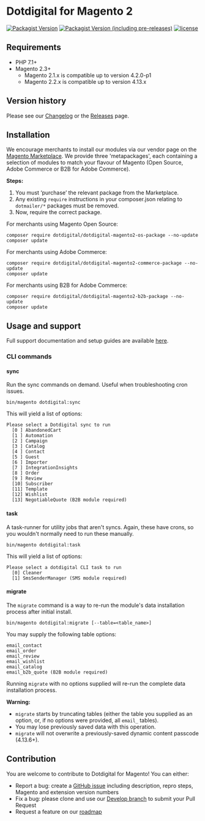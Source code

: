 # Dotdigital for Magento 2
[![Packagist Version](https://img.shields.io/packagist/v/dotdigital/dotdigital-magento2-extension?color=green&label=stable)](https://github.com/dotmailer/dotmailer-magento2-extension/releases)
[![Packagist Version (including pre-releases)](https://img.shields.io/packagist/v/dotdigital/dotdigital-magento2-extension?color=blue&include_prereleases&label=feature)](https://github.com/dotmailer/dotmailer-magento2-extension/releases)
[![license](https://img.shields.io/github/license/mashape/apistatus.svg)](LICENSE.md)

## Requirements
- PHP 7.1+
- Magento 2.3+ 
    - Magento 2.1.x is compatible up to version 4.2.0-p1
    - Magento 2.2.x is compatible up to version 4.13.x

## Version history
Please see our [Changelog](CHANGELOG.md) or the [Releases](https://github.com/dotmailer/dotmailer-magento2-extension/releases) page.

## Installation
We encourage merchants to install our modules via our vendor page on the [Magento Marketplace](https://marketplace.magento.com/partner/dotdigitalLtd). We provide three 'metapackages', each containing a selection of modules to match your flavour of Magento (Open Source, Adobe Commerce or B2B for Adobe Commerce). 

**Steps:**
1. You must ‘purchase’ the relevant package from the Marketplace.
2. Any existing `require` instructions in your composer.json relating to `dotmailer/*` packages must be removed.
3. Now, require the correct package.

For merchants using Magento Open Source:
```
composer require dotdigital/dotdigital-magento2-os-package --no-update
composer update
```
For merchants using Adobe Commerce:
```
composer require dotdigital/dotdigital-magento2-commerce-package --no-update
composer update
```
For merchants using B2B for Adobe Commerce:
```
composer require dotdigital/dotdigital-magento2-b2b-package --no-update
composer update
```

## Usage and support
Full support documentation and setup guides are available [here](https://support.dotdigital.com/hc/en-gb/sections/360000722900-Engagement-Cloud-for-Magento-2).

### CLI commands
#### sync
Run the sync commands on demand. Useful when troubleshooting cron issues.
```
bin/magento dotdigital:sync
```
This will yield a list of options:
```
Please select a Dotdigital sync to run
  [0 ] AbandonedCart
  [1 ] Automation
  [2 ] Campaign
  [3 ] Catalog
  [4 ] Contact
  [5 ] Guest
  [6 ] Importer
  [7 ] IntegrationInsights
  [8 ] Order
  [9 ] Review
  [10] Subscriber
  [11] Template
  [12] Wishlist
  [13] NegotiableQuote (B2B module required)
```

#### task
A task-runner for utility jobs that aren't syncs. Again, these have crons, so you wouldn't normally need to run these manually.
```
bin/magento dotdigital:task
```
This will yield a list of options:
```
Please select a dotdigital CLI task to run
  [0] Cleaner
  [1] SmsSenderManager (SMS module required)
```

#### migrate
The `migrate` command is a way to re-run the module's data installation process after initial install. 
```
bin/magento dotdigital:migrate [--table=<table_name>]
```
You may supply the following table options: 
```
email_contact
email_order
email_review
email_wishlist
email_catalog
email_b2b_quote (B2B module required)
```
Running `migrate` with no options supplied will re-run the complete data installation process. 

**Warning:** 
- `migrate` starts by truncating tables (either the table you supplied as an option, or, if no options were provided, all `email_` tables).
- You may lose previously saved data with this operation.
- `migrate` will not overwrite a previously-saved dynamic content passcode (4.13.6+). 

## Contribution
You are welcome to contribute to Dotdigital for Magento! You can either:
- Report a bug: create a [GitHub issue](https://github.com/dotmailer/dotmailer-magento2-extension/issues/new) including description, repro steps, Magento and extension version numbers
- Fix a bug: please clone and use our [Develop branch](https://github.com/dotmailer/dotmailer-magento2-extension/tree/develop) to submit your Pull Request
- Request a feature on our [roadmap](https://roadmap.dotdigital.com)
